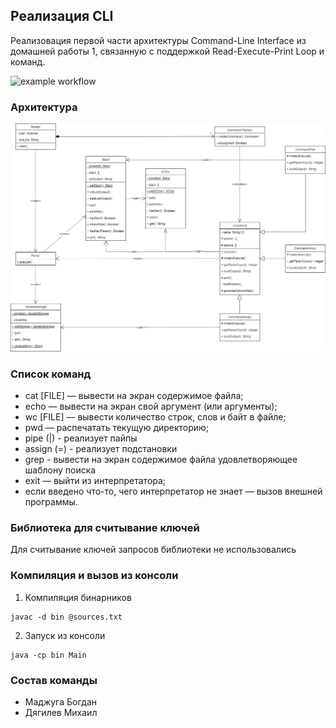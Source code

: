 ## Реализация CLI 
Реализовация первой части архитектуры Command-Line Interface из домашней работы 1, связанную с поддержкой Read-Execute-Print Loop и команд. 

![example workflow](https://github.com/bogdanspbm/system_architecture/actions/workflows/autotest.yml/badge.svg)

### Архитектура

![Alt text](ClassDiagramm.png?raw=true "Class Diagramm")

### Список команд

- cat [FILE] — вывести на экран содержимое файла;
- echo — вывести на экран свой аргумент (или аргументы);
- wc [FILE] — вывести количество строк, слов и байт в файле;
- pwd — распечатать текущую директорию;
- pipe (|) - реализует пайпы
- assign (=) - реализует подстановки
- grep - вывести на экран содержимое файла удовлетворяющее шаблону поиска
- exit — выйти из интерпретатора;
- если введено что-то, чего интерпретатор не знает — вызов внешней программы.

### Библиотека для считывание ключей

Для считывание ключей запросов библиотеки не использовались

### Компиляция и вызов из консоли

1. Компиляция бинарников
```
javac -d bin @sources.txt
```

2. Запуск из консоли
```
java -cp bin Main
```

### Состав команды
- Маджуга Богдан
- Дягилев Михаил
